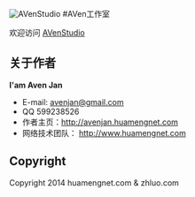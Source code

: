  ![AVenStudio](http://open.huamengnet.com/images/logo.png)
#AVen工作室

欢迎访问 [AVenStudio](http://avenjan.huamengnet.com/) 


## 关于作者

**I'am Aven Jan**

+ E-mail: avenjan@gmail.com
+ QQ 599238526
+ 作者主页：<http://avenjan.huamengnet.com>
+ 网络技术团队： <http://www.huamengnet.com>


## Copyright 

Copyright 2014 huamengnet.com & zhluo.com
